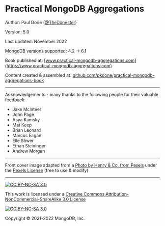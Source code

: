 &nbsp;

# Practical MongoDB Aggregations

Author: Paul Done ([@TheDonester](https://twitter.com/TheDonester))

Version: 5.0

Last updated: November 2022

MongoDB versions supported: 4.2 → 6.1

Book published at: [www.practical-mongodb-aggregations.com](https://www.practical-mongodb-aggregations.com)

Content created & assembled at: [github.com/pkdone/practical-mongodb-aggregations-book](https://github.com/pkdone/practical-mongodb-aggregations-book)

---

Acknowledgements - many thanks to the following people for their valuable feedback:

 * Jake McInteer
 * John Page
 * Asya Kamsky
 * Mat Keep
 * Brian Leonard
 * Marcus Eagan
 * Elle Shwer
 * Ethan Steininger
 * Andrew Morgan
 
---

Front cover image adapted from a [Photo by Henry & Co. from Pexels](https://www.pexels.com/photo/red-steel-pipe-2420294/) under the [Pexels License](https://www.pexels.com/license/) (free to use & modify)

---

[![CC BY-NC-SA 3.0][cc-by-nc-sa-shield]][cc-by-nc-sa]

This work is licensed under a [Creative Commons Attribution-NonCommercial-ShareAlike 3.0 License][cc-by-nc-sa]

[![CC BY-NC-SA 3.0][cc-by-nc-sa-image]][cc-by-nc-sa]

[cc-by-nc-sa]: https://creativecommons.org/licenses/by-nc-sa/3.0/
[cc-by-nc-sa-image]: https://licensebuttons.net/l/by-nc-sa/3.0/88x31.png
[cc-by-nc-sa-shield]: https://img.shields.io/badge/License-CC%20BY--NC--SA%203.0-lightgrey.svg

Copyright &copy; 2021-2022 MongoDB, Inc.

